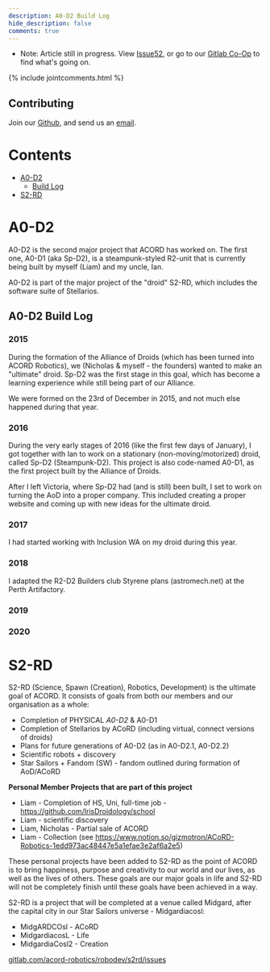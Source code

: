 ```yaml
---
description: A0-D2 Build Log
hide_description: false
comments: true
---
```

* Note: Article still in progress. View [Issue](http://github.com/acord-robotics/stellarios/issues)[52](http://github.com/acord-robotics/stellarios/issues/52), or go to our [Gitlab Co-Op](http://gitlab.com/acord-robotics/robodev/s2rd/) to find what's going on.

{% include jointcomments.html %}

## Contributing
Join our [Github](http://github.com/acord-robotics), and send us an [email](droidology@allianceofdroids.org.au).

# Contents
* [A0-D2](#a0-d2)
  * [Build Log](##a0-d2-build-log)
* [S2-RD](#s2-rd)

# A0-D2
A0-D2 is the second major project that ACORD has worked on. The first one, A0-D1 (aka Sp-D2), is a steampunk-styled R2-unit that is currently being built by myself (Liam) and my uncle, Ian. 

A0-D2 is part of the major project of the "droid" S2-RD, which includes the software suite of Stellarios. 

## A0-D2 Build Log
### 2015
During the formation of the Alliance of Droids (which has been turned into ACORD Robotics), we (Nicholas & myself - the founders) wanted to make an "ultimate" droid. Sp-D2 was the first stage in this goal, which has become a learning experience while still being part of our Alliance. 

We were formed on the 23rd of December in 2015, and not much else happened during that year.

### 2016
During the very early stages of 2016 (like the first few days of January), I got together with Ian to work on a stationary (non-moving/motorized) droid, called Sp-D2 (Steampunk-D2). This project is also code-named A0-D1, as the first project built by the Alliance of Droids.

After I left Victoria, where Sp-D2 had (and is still) been built, I set to work on turning the AoD into a proper company. This included creating a proper website and coming up with new ideas for the ultimate droid. 

### 2017
I had started working with Inclusion WA on my droid during this year.

### 2018
I adapted the R2-D2 Builders club Styrene plans (astromech.net) at the Perth Artifactory.

### 2019

### 2020

# S2-RD
S2-RD (Science, Spawn (Creation), Robotics, Development) is the ultimate goal of ACORD. It consists of goals from both our members and our organisation as a whole:

* Completion of PHYSICAL *A0-D2* & A0-D1
* Completion of Stellarios by ACoRD (including virtual, connect versions of droids)
* Plans for future generations of A0-D2 (as in A0-D2.1, A0-D2.2)
* Scientific robots + discovery
* Star Sailors + Fandom (SW) - fandom outlined during formation of AoD/ACoRD

**Personal Member Projects that are part of this project**
* Liam - Completion of HS, Uni, full-time job - https://github.com/IrisDroidology/school
* Liam - scientific discovery
* Liam, Nicholas - Partial sale of ACORD
* Liam - Collection (see https://www.notion.so/gizmotron/ACoRD-Robotics-1edd973ac48447e5a1efae3e2af6a2e5)

These personal projects have been added to S2-RD as the point of ACORD is to bring happiness, purpose and creativity to our world and our lives, as well as the lives of others. These goals are our major goals in life and S2-RD will not be completely finish until these goals have been achieved in a way.

S2-RD is a project that will be completed at a venue called Midgard, after the capital city in our Star Sailors universe - Midgardiacosl:

* MidgARDCOsl - ACoRD
* MidgardiacosL - Life
* MidgardiaCosl2 - Creation

[gitlab.com/acord-robotics/robodev/s2rd/issues](gitlab.com/acord-robotics/robodev/s2rd/issues)

